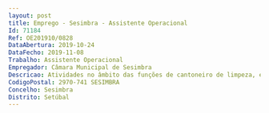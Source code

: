 ```yaml
--- 
layout: post
title: Emprego - Sesimbra - Assistente Operacional
Id: 71184
Ref: OE201910/0828
DataAbertura: 2019-10-24
DataFecho: 2019-11-08
Trabalho: Assistente Operacional
Empregador: Câmara Municipal de Sesimbra
Descricao: Atividades no âmbito das funções de cantoneiro de limpeza, enquadradas no conteúdo funcional correspondente à carreira e categoria de Assistente Operacional, nos termos estabelecidos no anexo à LTFP, nomeadamente remoção de resíduos urbanos, limpeza de ruas e lavagem das vias públicas.
CodigoPostal: 2970-741 SESIMBRA
Concelho: Sesimbra
Distrito: Setúbal
--- 
```

